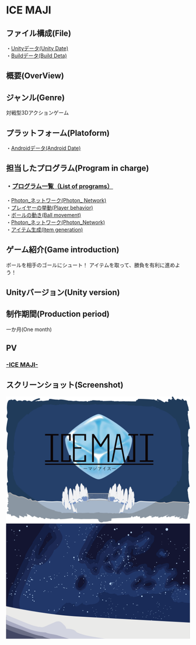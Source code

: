 # ICE MAJI

## ファイル構成(File)
・[Unityデータ(Unity Date)](https://github.com/MatayoshiRen/ICE-MAJI/tree/master/sinkyuseisaku_game)<br>
・[Buildデータ(Build Deta)](https://github.com/MatayoshiRen/ICE-MAJI/tree/master/ICEMAJI_builddata)<br>

## 概要(OverView)<br>

## ジャンル(Genre)<br>
対戦型3Dアクションゲーム

## プラットフォーム(Platoform)
・[Androidデータ(Android Date)](https://github.com/MatayoshiRen/ICE-MAJI/tree/master/ICEMAJI_builddata)<br>

## 担当したプログラム(Program in charge)
### ・[プログラム一覧（List of programs）](https://github.com/MatayoshiRen/ICE-MAJI/tree/master/sinkyuseisaku_game/Assets/Photon%20Unity%20Networking/Resources/script)<br>
・[Photon_ネットワーク(Photon_ Network)]()<br>
・[プレイヤーの挙動(Player behavior)](https://github.com/MatayoshiRen/ICE-MAJI/blob/master/sinkyuseisaku_game/Assets/Photon%20Unity%20Networking/Resources/script/net.cs)<br>
・[ボールの動き(Ball movement)](https://github.com/MatayoshiRen/ICE-MAJI/blob/master/sinkyuseisaku_game/Assets/Photon%20Unity%20Networking/Resources/script/ball.cs)<br>
・[Photon_ネットワーク(Photon_Network)](https://github.com/MatayoshiRen/ICE-MAJI/blob/master/sinkyuseisaku_game/Assets/Photon%20Unity%20Networking/Resources/script/net.cs)<br>
・[アイテム生成(Item generation)](https://github.com/MatayoshiRen/ICE-MAJI/blob/master/sinkyuseisaku_game/Assets/Photon%20Unity%20Networking/Resources/script/itemcountseisei.cs)<br>

## ゲーム紹介(Game introduction)
ボールを相手のゴールにシュート！
アイテムを取って、勝負を有利に進めよう！

## Unityバージョン(Unity version)

## 制作期間(Production period)
一か月(One month)

## PV
### [-ICE MAJI-]()<br>
## スクリーンショット(Screenshot)
![タイトル画面(Title)](https://github.com/MatayoshiRen/ICE-MAJI/blob/master/ScreenShot/MAJIICE.png)
![勝利画面(win)](https://github.com/MatayoshiRen/ICE-MAJI/blob/master/ScreenShot/win.png)

